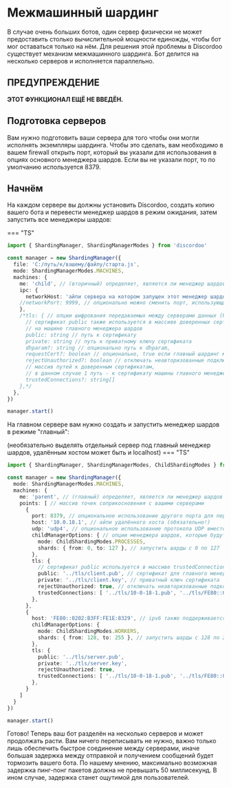 # Межмашинный шардинг
В случае очень больших ботов, один сервер физически не может предоставить столько вычислительной мощности единожды, чтобы бот мог оставаться только на нём. 
Для решения этой проблемы в Discordoo существует механизм межмашинного шардинга. Бот делится на несколько серверов и исполняется параллельно.

## ПРЕДУПРЕЖДЕНИЕ
**ЭТОТ ФУНКЦИОНАЛ ЕЩЁ НЕ ВВЕДЁН.**

## Подготовка серверов
Вам нужно подготовить ваши сервера для того чтобы они могли исполнять экземпляры шардинга. Чтобы это сделать, вам необходимо в вашем firewall открыть порт, который вы указали для использования в опциях основного менеджера шардов. Если вы не указали порт, то по умолчанию используется 8379.

## Начнём
На каждом сервере вы должны установить Discordoo, создать копию вашего бота и перевести менеджер шардов в режим ожидания, затем запустить все менеджеры шардов:

=== "TS"
```ts
import { ShardingManager, ShardingManagerModes } from 'discordoo'

const manager = new ShardingManager({
  file: 'C:/путь/к/вашему/файлу/старта.js',
  mode: ShardingManagerModes.MACHINES,
  machines: {
    me: 'child', // (вторичный) определяет, является ли менеджер шардов главным или вторичным
    ipc: {
      networkHost: 'айпи сервера на котором запущен этот менеджер шардов',
    //networkPort: 9999, // опционально можно сменить порт, использующщийся для пересылки сообщений между серверами
    },
    /*tls: { // опции шифрования передаваемых между серверами данных (РЕКОМЕНДОВАНО)
      // сертификат public также используется в массиве доверенных сертификатов (trustedConnections) 
      // на машине главного менеджера шардов
      public: string // путь к сертификату
      private: string // путь к приватному ключу сертификата
      dhparam?: string // опционально путь к dhparam, 
      requestCert?: boolean // опционально, true если главный шардинг менеджер обязан предоставить сертификат 
      rejectUnauthorized?: boolean // отключать неавторизованные подключения 
      // массив путей к доверенным сертификатам, 
      // в данном случае 1 путь - к сертификату машины главного менеджера шардов 
      trustedConnections?: string[]
    },*/
  },
})

manager.start()
```
На главном сервере вам нужно создать и запустить менеджер шардов в режиме "главный":

(необязательно выделять отдельный сервер под главный менеджер шардов, удалённым хостом может быть и localhost)
=== "TS"
```ts
import { ShardingManager, ShardingManagerModes, ChildShardingModes } from 'discordoo'

const manager = new ShardingManager({
  mode: ShardingManagerModes.MACHINES,
  machines: {
    me: 'parent', // (главный) определяет, является ли менеджер шардов главным или вторичным
    points: [ // массив точек соприкосновения с вашими серверами
      {
        port: 8379, // опциональное использование другого порта для пересылки сообщений
        host: '10.0.18.1', // айпи удалённого хоста (обязательно!)
        udp: 'udp4', // опциональное использование протокола UDP вместо TCP
        childManagerOptions: { // опции менеджера шардов, которые будут отправлены на удалённую машину
          mode: ChildShardingModes.PROCESSES,
          shards: { from: 0, to: 127 }, // запустить шарды с 0 по 127
        },
        tls: {
          // сертификат public используется в массиве trustedConnections на удалённом хосте
          public: '../tls/client.pub', // сертификат для главного менеджера шардов 
          private: '../tls/client.key', // приватный ключ сертификата
          rejectUnauthorized: true, // отключать неавторизованные подключения
          trustedConnections: [ '../tls/10-0-18-1.pub', '../tls/FE80::0202:B3FF:FE1E:8329.pub' ] // сертификаты с удалённых машин
        },
      },
      {
        host: 'FE80::0202:B3FF:FE1E:8329', // ipv6 также поддерживается
        childManagerOptions: {
          mode: ChildShardingModes.WORKERS,
          shards: { from: 128, to: 255 }, // запустить шарды с 128 по 255
        },
        tls: {
          public: '../tls/server.pub',
          private: '../tls/server.key',
          rejectUnauthorized: true,
          trustedConnections: [ '../tls/10-0-18-1.pub', '../tls/FE80::0202:B3FF:FE1E:8329.pub' ]
        },
      }
    ]
  }
})

manager.start()
```
Готово! Теперь ваш бот разделён на несколько серверов и может продолжать расти. Вам ничего переписывать не нужно, важно только лишь обеспечить быстрое соединение между серверами, иначе большая задержка между отправкой и получением сообщений будет тормозить вашего бота. По нашему мнению, максимально возможная задержка пинг-понг пакетов должна не превышать 50 миллисекунд. В ином случае, задержка станет ощутимой для пользователей. 
